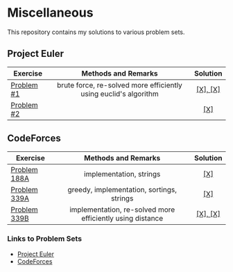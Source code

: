 # Miscellaneous
This repository contains my solutions to various problem sets.

## Project Euler
|  Exercise | Methods and Remarks| Solution|
| ------------- |:-------------:|:-------------: |
|   <a href="https://projecteuler.net/problem=1">Problem #1</a> | brute force, re-solved more efficiently using euclid's algorithm |<a href="https://github.com/tdeskins/misc/blob/master/projecteuler/e1.java">[X], </a><a href="https://github.com/tdeskins/misc/blob/master/projecteuler/e1improved.java">[X]</a>|
|     <a href="https://projecteuler.net/problem=2">Problem #2</a>||<a href="https://github.com/tdeskins/misc/blob/master/projecteuler/e2.java">[X]</a>|   

## CodeForces
|  Exercise | Methods and Remarks| Solution |
| ------------- |:-------------:|:----:|
|   <a href="http://codeforces.com/problemset/problem/118/A">Problem 188A</a>       |  implementation, strings |<a href="https://github.com/tdeskins/misc/blob/master/codeforces/CF118A_StringTask.java">[X]</a>|
|     <a href="http://codeforces.com/problemset/problem/339/A">Problem 339A</a> |  greedy, implementation, sortings, strings|<a href="https://github.com/tdeskins/misc/blob/master/codeforces/CF339A_HelpfulMaths.java">[X]</a>|
| <a href="http://codeforces.com/contest/339/problem/B">Problem 339B</a> | implementation, re-solved more efficiently using distance|<a href="https://github.com/tdeskins/misc/blob/master/codeforces/CF118B_XeniaAndRingroad.java">[X], </a><a href="https://github.com/tdeskins/misc/blob/master/codeforces/CF118B_XAR_Improved.java">[X]</a>|

### Links to Problem Sets
* [Project Euler](https://projecteuler.net/archives)
* [CodeForces](http://codeforces.com/problemset)

